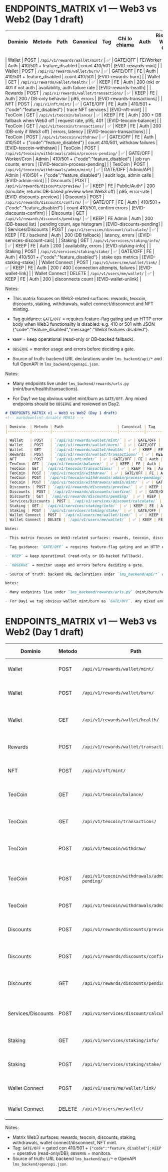 # ENDPOINTS_MATRIX v1 — Web3 vs Web2 (Day 1 draft)
<!-- markdownlint-disable MD013 -->

| Dominio  | Metodo | Path                        | Canonical | Tag      | Chi lo chiama     | Auth   | Risposta Web3 OFF      | Log & metriche      | Note |
|----------|--------|-----------------------------|-----------|----------|-------------------|--------|------------------------|---------------------|------|

| Wallet   | POST   | `/api/v1/rewards/wallet/mint/` | ✅ | GATE/OFF | FE/Worker | Auth | 410/501 + feature_disabled | count 410/501 | [EVID-rewards-mint] |
| Wallet   | POST   | `/api/v1/rewards/wallet/burn/` | ✅ | GATE/OFF | FE | Auth | 410/501 + feature_disabled | count 410/501 | [EVID-rewards-burn] |
| Wallet   | GET    | `/api/v1/rewards/wallet/health/` | ✅ | KEEP | FE | Auth | 200 (ok) or 401 if not auth | availability, auth failure rate | [EVID-rewards-health] |
| Rewards  | POST   | `/api/v1/rewards/wallet/transactions/` | ✅ | KEEP | FE | Auth | 200 / DB-only behavior | p95, errors | [EVID-rewards-transactions] |
| NFT      | POST   | `/api/v1/nft/mint/` | ✅ | GATE/OFF | FE | Auth | 410/501 + {"code":"feature_disabled"} | trace NFT services | [EVID-nft-mint] |
| TeoCoin | GET | `/api/v1/teocoin/balance/` | ✅ | KEEP | FE | Auth | 200 + DB fallback when Web3 off | request rate, p95, 401 | [EVID-teocoin-balance] |
| TeoCoin | GET | `/api/v1/teocoin/transactions/` | ✅ | KEEP | FE | Auth | 200 (DB-only if Web3 off) | errors, latency | [EVID-teocoin-transactions] |
| TeoCoin | POST | `/api/v1/teocoin/withdraw/` | ✅ | GATE/OFF | FE | Auth | 410/501 + {"code":"feature_disabled"} | count 410/501, withdraw failures | [EVID-teocoin-withdraw] |
| TeoCoin | POST | `/api/v1/teocoin/withdrawals/admin/process-pending/` | ✅ | GATE/OFF | Worker/Cron | Admin | 410/501 + {"code":"feature_disabled"} | job run counts, errors | [EVID-teocoin-process-pending] |
| TeoCoin | POST | `/api/v1/teocoin/withdrawals/admin/mint/` | ✅ | GATE/OFF | Admin/API | Admin | 410/501 + {"code":"feature_disabled"} | audit logs, admin calls | [EVID-admin-mint] |
| Discounts | POST | `/api/v1/rewards/discounts/preview/` | ✅ | KEEP | FE | Public/Auth* | 200 (simulate; returns DB-based preview when Web3 off) | p95, error-rate | [EVID-discounts-preview] |
| Discounts | POST | `/api/v1/rewards/discounts/confirm/` | ✅ | GATE/OFF | FE | Auth | 410/501 + {"code":"feature_disabled"} | count 410/501, confirm errors | [EVID-discounts-confirm] |
| Discounts | GET | `/api/v1/rewards/discounts/pending/` | ✅ | KEEP | FE Admin | Auth | 200 (DB-based list) | pending count, age histogram | [EVID-discounts-pending] |
| Services/Discounts | POST | `/api/v1/services/discount/calculate/` | ✅ | KEEP | FE / backend | Auth | 200 (DB fallback) | latency, errors | [EVID-services-discount-calc] |
| Staking | GET | `/api/v1/services/staking/info/` | ✅ | KEEP | FE | Auth | 200 | availability, errors | [EVID-staking-info] |
| Staking | POST | `/api/v1/services/staking/stake/` | ✅ | GATE/OFF | FE | Auth | 410/501 + {"code":"feature_disabled"} | stake ops metrics | [EVID-staking-stake] |
| Wallet Connect | POST | `/api/v1/users/me/wallet/link/` | ✅ | KEEP | FE | Auth | 200 / 400 | connection attempts, failures | [EVID-wallet-link] |
| Wallet Connect | DELETE | `/api/v1/users/me/wallet/` | ✅ | KEEP | FE | Auth | 200 | disconnects count | [EVID-wallet-unlink] |

Notes:

- This matrix focuses on Web3-related surfaces: rewards, teocoin, discounts, staking, withdrawals, wallet connect/disconnect and NFT minting.

- Tag guidance: `GATE/OFF` = requires feature-flag gating and an HTTP error body when Web3 functionality is disabled: e.g. 410 or 501 with JSON {"code":"feature_disabled","message":"Web3 features disabled"}.

- `KEEP` = keep operational (read-only or DB-backed fallback).

- `OBSERVE` = monitor usage and errors before deciding a gate.

- Source of truth: backend URL declarations under `lms_backend/api/*` and full OpenAPI in `lms_backend/openapi.json`.

Notes:

- Many endpoints live under `lms_backend/rewards/urls.py` (mint/burn/health/transactions).

- For Day1 we tag obvious wallet mint/burn as `GATE/OFF`. Any mixed endpoints should be `OBSERVE` and reviewed on Day2.
```markdown
# ENDPOINTS_MATRIX v1 — Web3 vs Web2 (Day 1 draft)
<!-- markdownlint-disable MD013 -->

| Dominio  | Metodo | Path                        | Canonical | Tag      | Chi lo chiama     | Auth   | Risposta Web3 OFF      | Log & metriche      | Note |
|----------|--------|-----------------------------|-----------|----------|-------------------|--------|------------------------|---------------------|------|

| Wallet   | POST   | `/api/v1/rewards/wallet/mint/` | ✅ | GATE/OFF | FE/Worker | Auth | 410/501 + feature_disabled | count 410/501 | [EVID-rewards-mint] |
| Wallet   | POST   | `/api/v1/rewards/wallet/burn/` | ✅ | GATE/OFF | FE | Auth | 410/501 + feature_disabled | count 410/501 | [EVID-rewards-burn] |
| Wallet   | GET    | `/api/v1/rewards/wallet/health/` | ✅ | KEEP | FE | Auth | 200 (ok) or 401 if not auth | availability, auth failure rate | [EVID-rewards-health] |
| Rewards  | POST   | `/api/v1/rewards/wallet/transactions/` | ✅ | KEEP | FE | Auth | 200 / DB-only behavior | p95, errors | [EVID-rewards-transactions] |
| NFT      | POST   | `/api/v1/nft/mint/` | ✅ | GATE/OFF | FE | Auth | 410/501 + {"code":"feature_disabled"} | trace NFT services | [EVID-nft-mint] |
| TeoCoin | GET | `/api/v1/teocoin/balance/` | ✅ | KEEP | FE | Auth | 200 + DB fallback when Web3 off | request rate, p95, 401 | [EVID-teocoin-balance] |
| TeoCoin | GET | `/api/v1/teocoin/transactions/` | ✅ | KEEP | FE | Auth | 200 (DB-only if Web3 off) | errors, latency | [EVID-teocoin-transactions] |
| TeoCoin | POST | `/api/v1/teocoin/withdraw/` | ✅ | GATE/OFF | FE | Auth | 410/501 + {"code":"feature_disabled"} | count 410/501, withdraw failures | [EVID-teocoin-withdraw] |
| TeoCoin | POST | `/api/v1/teocoin/withdrawals/admin/process-pending/` | ✅ | GATE/OFF | Worker/Cron | Admin | 410/501 + {"code":"feature_disabled"} | job run counts, errors | [EVID-teocoin-process-pending] |
| TeoCoin | POST | `/api/v1/teocoin/withdrawals/admin/mint/` | ✅ | GATE/OFF | Admin/API | Admin | 410/501 + {"code":"feature_disabled"} | audit logs, admin calls | [EVID-admin-mint] |
| Discounts | POST | `/api/v1/rewards/discounts/preview/` | ✅ | KEEP | FE | Public/Auth* | 200 (simulate; returns DB-based preview when Web3 off) | p95, error-rate | [EVID-discounts-preview] |
| Discounts | POST | `/api/v1/rewards/discounts/confirm/` | ✅ | GATE/OFF | FE | Auth | 410/501 + {"code":"feature_disabled"} | count 410/501, confirm errors | [EVID-discounts-confirm] |
| Discounts | GET | `/api/v1/rewards/discounts/pending/` | ✅ | KEEP | FE Admin | Auth | 200 (DB-based list) | pending count, age histogram | [EVID-discounts-pending] |
| Services/Discounts | POST | `/api/v1/services/discount/calculate/` | ✅ | KEEP | FE / backend | Auth | 200 (DB fallback) | latency, errors | [EVID-services-discount-calc] |
| Staking | GET | `/api/v1/services/staking/info/` | ✅ | KEEP | FE | Auth | 200 | availability, errors | [EVID-staking-info] |
| Staking | POST | `/api/v1/services/staking/stake/` | ✅ | GATE/OFF | FE | Auth | 410/501 + {"code":"feature_disabled"} | stake ops metrics | [EVID-staking-stake] |
| Wallet Connect | POST | `/api/v1/users/me/wallet/link/` | ✅ | KEEP | FE | Auth | 200 / 400 | connection attempts, failures | [EVID-wallet-link] |
| Wallet Connect | DELETE | `/api/v1/users/me/wallet/` | ✅ | KEEP | FE | Auth | 200 | disconnects count | [EVID-wallet-unlink] |

Notes:

- This matrix focuses on Web3-related surfaces: rewards, teocoin, discounts, staking, withdrawals, wallet connect/disconnect and NFT minting.

- Tag guidance: `GATE/OFF` = requires feature-flag gating and an HTTP error body when Web3 functionality is disabled: e.g. 410 or 501 with JSON {"code":"feature_disabled","message":"Web3 features disabled"}.

- `KEEP` = keep operational (read-only or DB-backed fallback).

- `OBSERVE` = monitor usage and errors before deciding a gate.

- Source of truth: backend URL declarations under `lms_backend/api/*` and full OpenAPI in `lms_backend/openapi.json`.

Notes:

- Many endpoints live under `lms_backend/rewards/urls.py` (mint/burn/health/transactions).

- For Day1 we tag obvious wallet mint/burn as `GATE/OFF`. Any mixed endpoints should be `OBSERVE` and reviewed on Day2.

```
# ENDPOINTS_MATRIX v1 — Web3 vs Web2 (Day 1 draft)
<!-- markdownlint-disable MD013 -->

| Dominio  | Metodo | Path                                 | Canonical | Tag      | Chi lo chiama | Auth   | Risposta Web3 OFF                          | Log & metriche              | Note                               |
|----------|--------|--------------------------------------|-----------|----------|---------------|--------|--------------------------------------------|-----------------------------|------------------------------------|
| Wallet   | POST   | `/api/v1/rewards/wallet/mint/`       | ✅        | GATE/OFF | FE/Worker     | Auth   | 410/501 + feature_disabled                 | count 410/501               | [EVID-rewards-mint] (@sha:NA/NA)   |
| Wallet   | POST   | `/api/v1/rewards/wallet/burn/`       | ✅        | GATE/OFF | FE            | Auth   | 410/501 + feature_disabled                 | count 410/501               | [EVID-rewards-burn] (@sha:NA/NA)   |
| Wallet   | GET    | `/api/v1/rewards/wallet/health/`     | ✅        | KEEP     | FE            | Auth   | 200 (ok) or 401 if not auth                | availability, auth failures | [EVID-rewards-health] (@sha:NA/NA) |
| Rewards  | POST   | `/api/v1/rewards/wallet/transactions/` | ✅      | KEEP     | FE            | Auth   | 200 / DB-only behavior                     | p95, errors                 | [EVID-rewards-transactions] (@sha:NA/NA) |
| NFT      | POST   | `/api/v1/nft/mint/`                  | ✅        | GATE/OFF | FE            | Auth   | 410/501 + {"code":"feature_disabled"}      | trace NFT services          | [EVID-nft-mint] (@sha:NA/NA)       |
| TeoCoin  | GET    | `/api/v1/teocoin/balance/`           | ✅        | KEEP     | FE            | Auth   | 200 + DB fallback when Web3 off            | request rate, p95, 401      | [EVID-teocoin-balance] (@sha:NA/NA) |
| TeoCoin  | GET    | `/api/v1/teocoin/transactions/`      | ✅        | KEEP     | FE            | Auth   | 200 (DB-only if Web3 off)                  | errors, latency             | [EVID-teocoin-transactions] (@sha:NA/NA) |
| TeoCoin  | POST   | `/api/v1/teocoin/withdraw/`          | ✅        | GATE/OFF | FE            | Auth   | 410/501 + {"code":"feature_disabled"}      | count 410/501               | [EVID-teocoin-withdraw] (@sha:NA/NA) |
| TeoCoin  | POST   | `/api/v1/teocoin/withdrawals/admin/process-pending/` | ✅ | GATE/OFF | Worker/Cron | Admin | 410/501 + {"code":"feature_disabled"}      | job run counts, errors      | [EVID-teocoin-process-pending] (@sha:NA/NA) |
| TeoCoin  | POST   | `/api/v1/teocoin/withdrawals/admin/mint/` | ✅     | GATE/OFF | Admin/API     | Admin | 410/501 + {"code":"feature_disabled"}      | audit logs, admin calls     | [EVID-admin-mint] (@sha:NA/NA)     |
| Discounts | POST  | `/api/v1/rewards/discounts/preview/` | ✅        | KEEP     | FE            | Public/Auth* | 200 (simulate; DB-based preview)         | p95, error-rate             | [EVID-discounts-preview] (@sha:NA/NA) |
| Discounts | POST  | `/api/v1/rewards/discounts/confirm/` | ✅        | GATE/OFF | FE            | Auth   | 410/501 + {"code":"feature_disabled"}      | count 410/501               | [EVID-discounts-confirm] (@sha:NA/NA) |
| Discounts | GET   | `/api/v1/rewards/discounts/pending/` | ✅        | KEEP     | FE Admin      | Auth   | 200 (DB-based list)                        | pending count, age histo    | [EVID-discounts-pending] (@sha:NA/NA) |
| Services/Discounts | POST | `/api/v1/services/discount/calculate/` | ✅ | KEEP | FE / backend | Auth | 200 (DB fallback)                           | latency, errors             | [EVID-services-discount-calc] (@sha:NA/NA) |
| Staking  | GET    | `/api/v1/services/staking/info/`     | ✅        | KEEP     | FE            | Auth   | 200                                        | availability, errors        | [EVID-staking-info] (@sha:NA/NA)   |
| Staking  | POST   | `/api/v1/services/staking/stake/`    | ✅        | GATE/OFF | FE            | Auth   | 410/501 + {"code":"feature_disabled"}      | stake ops metrics           | [EVID-staking-stake] (@sha:NA/NA)  |
| Wallet Connect | POST | `/api/v1/users/me/wallet/link/`  | ✅        | KEEP     | FE            | Auth   | 200 / 400                                  | connection attempts, fails  | [EVID-wallet-link] (@sha:NA/NA)    |
| Wallet Connect | DELETE | `/api/v1/users/me/wallet/`     | ✅        | KEEP     | FE            | Auth   | 200                                        | disconnects count           | [EVID-wallet-unlink] (@sha:NA/NA)  |

Notes:

- Matrix Web3 surfaces: rewards, teocoin, discounts, staking, withdrawals, wallet connect/disconnect, NFT mint.
- Tag: `GATE/OFF` = gated con 410/501 + `{"code":"feature_disabled"}`; `KEEP` = operativo (read-only/DB); `OBSERVE` = monitora.
- Source of truth: URL backend `lms_backend/api/*` e OpenAPI `lms_backend/openapi.json`.

